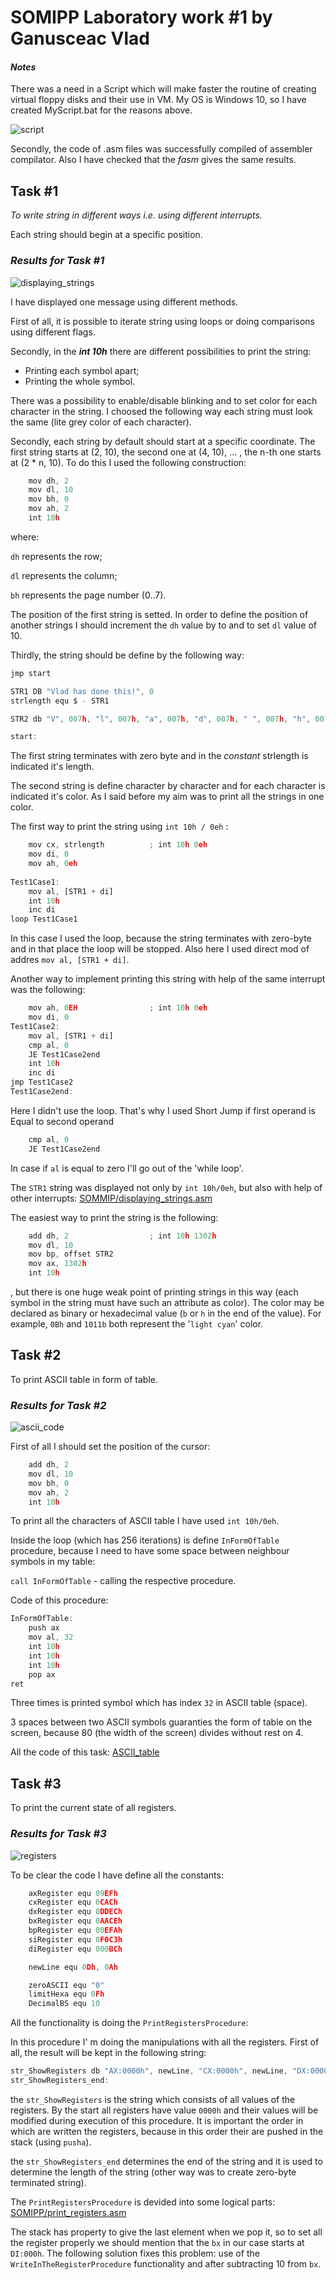 # SOMIPP Laboratory work #1 by Ganusceac Vlad

#### ***Notes***

There was a need in a Script which will make faster the routine of creating virtual floppy disks and their use in VM. My OS is Windows 10, so I have created MyScript.bat for the reasons above.

![script](script.png)

Secondly, the code of .asm files was successfully compiled of assembler compilator. Also I have checked that the *fasm* gives the same results.

## Task #1

*To write string in different ways i.e. using different interrupts.*

Each string should begin at a specific position.

### *Results for Task #1*

![displaying_strings](displaying_strings.png)

I have displayed one message using different methods.

First of all, it is possible to iterate string using loops or doing comparisons using different flags.

Secondly, in the _**int 10h**_ there are different possibilities to print the string:

* Printing each symbol apart;
* Printing the whole symbol.

There was a possibility to enable/disable blinking and to set color for each character in the string. I choosed the following way each string must look the same (lite grey color of each character).

Secondly, each string by default should start at a specific coordinate. The first string starts at (2, 10), the second one at (4, 10), ... , the n-th one starts at (2 * n, 10). To do this I used the following construction:

```javascript
    mov dh, 2
    mov dl, 10
    mov bh, 0
    mov ah, 2
    int 10h    
```
where:
 
 ``` dh ``` represents the row;
 
 ``` dl ``` represents the column;
 
 ``` bh ``` represents the page number (0..7).

 The position of the first string is setted. In order to define the position of another strings I should increment the ```dh``` value by to and to set ```dl``` value of 10.

Thirdly, the string should be define by the following way:

```javascript
jmp start

STR1 DB "Vlad has done this!", 0
strlength equ $ - STR1          

STR2 db "V", 007h, "l", 007h, "a", 007h, "d", 007h, " ", 007h, "h", 007h, "a", 007h, "s", 007h, " ", 007h, "d", 007h, "o", 007h, "n", 007h, "e", 007h, " ", 007h, "t", 007h, "h", 007h, "i", 007h, "s", 007h, "!", 007h

start:

```
The first string terminates with zero byte and in the _constant_ strlength is indicated it's length.

The second string is define character by character and for each character is indicated it's color. As I said before my aim was to print all the strings in one color.

The first way to print the string using ```int 10h / 0eh``` :

```javascript
    mov cx, strlength          ; int 10h 0eh
    mov di, 0
    mov ah, 0eh
   
Test1Case1:
    mov al, [STR1 + di]
    int 10h
    inc di
loop Test1Case1  
```

In this case I used the loop, because the string terminates with zero-byte and in that place the loop will be stopped. Also here I used direct mod of addres ```mov al, [STR1 + di]```.

Another way to implement printing this string with help of the same interrupt was the following:

```javascript
    mov ah, 0EH                ; int 10h 0eh 
    mov di, 0
Test1Case2:
    mov al, [STR1 + di]
    cmp al, 0
    JE Test1Case2end
    int 10h
    inc di
jmp Test1Case2
Test1Case2end:
```
Here I didn't use the loop. That's why I used Short Jump if first operand is Equal to second operand 
```javascript
    cmp al, 0
    JE Test1Case2end
```
In case if ```al``` is equal to zero I'll go out of the 'while loop'.

The ```STR1``` string was displayed not only by ```int 10h/0eh```, but also with help of other interrupts: 
[SOMMIP/displaying_strings.asm](https://github.com/VladGanuscheak/SOMIPP/blob/master/lab1/displaying_strings.asm)

The easiest way to print the string is the following:

```javascript
    add dh, 2                  ; int 10h 1302h
    mov dl, 10
    mov bp, offset STR2
    mov ax, 1302h
    int 10h
```
, but there is one huge weak point of printing strings in this way (each symbol in the string must have such an attribute as color). The color may be declared as binary or hexadecimal value (```b``` or ```h``` in the end of the value). For example, ```0Bh``` and ```1011b``` both represent the '```light cyan```' color.

## Task #2

To print ASCII table in form of table.

### *Results for Task #2*

![ascii_code](ascii_code.png)

First of all I should set the position of the cursor:

```javascript
    add dh, 2
    mov dl, 10
    mov bh, 0
    mov ah, 2
    int 10h 
```

To print all the characters of ASCII table I have used ```int 10h/0eh```.

Inside the loop (which has 256 iterations) is define ```InFormOfTable``` procedure, because I need to have some space between neighbour symbols in my table:

```call InFormOfTable``` - calling the respective procedure.

Code of this procedure:

```javascript
InFormOfTable:
    push ax
    mov al, 32
    int 10h
    int 10h
    int 10h
    pop ax
ret
```

Three times is printed symbol which has index ```32``` in ASCII table (space).

3 spaces between two ASCII symbols guaranties the form of table on the screen, because 80 (the width of the screen) divides without rest on 4.

All the code of this task: [ASCII_table](https://github.com/VladGanuscheak/SOMIPP/blob/master/lab1/ascii_code.asm)

## Task #3

To print the current state of all registers.

### *Results for Task #3*

![registers](registers.png)

To be clear the code I have define all the constants:

```javascript
    axRegister equ 09EFh
    cxRegister equ 0CACh
    dxRegister equ 0DDECh
	bxRegister equ 0AACEh
	bpRegister equ 00EFAh
	siRegister equ 0F0C3h
	diRegister equ 000BCh

    newLine equ 0Dh, 0Ah

    zeroASCII equ "0"
    limitHexa equ 0Fh
    DecimalBS equ 10
```

All the functionality is doing the ```PrintRegistersProcedure```:

In this procedure I' m doing the manipulations with all the registers.
First of all, the result will be kept in the following string: 
```javascript
str_ShowRegisters db "AX:0000h", newLine, "CX:0000h", newLine, "DX:0000h", newLine, "BX:0000h", newLine, "SP:0000h", newLine, "BP:0000h", newLine, "SI:0000h", newLine, "DI:0000h"
str_ShowRegisters_end:
```
the ```str_ShowRegisters``` is the string which consists of all values of the registers. By the start all registers have value ```0000h``` and their values will be modified during execution of this procedure. It is important the order in which are written the registers, because in this order their are pushed in the stack (using   ```pusha```).

the ```str_ShowRegisters_end``` determines the end of the string and it is used to determine the length of the string (other way was to create zero-byte terminated string).

The ```PrintRegistersProcedure``` is devided into some logical parts: 
[SOMIPP/print_registers.asm](https://github.com/VladGanuscheak/SOMIPP/blob/master/lab1/print_registers.asm)

The stack has property to give the last element when we pop it, so to set all the register properly we should mention that the ```bx``` in our case starts at ```DI:000h```. The following solution fixes this problem: use of the ```WriteInTheRegisterProcedure``` functionality and after subtracting 10 from ```bx```.
